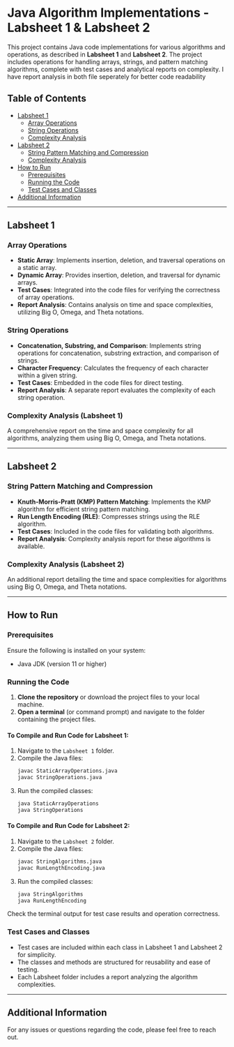 # Java Algorithm Implementations - Labsheet 1 & Labsheet 2

This project contains Java code implementations for various algorithms and operations, as described in **Labsheet 1** and **Labsheet 2**. The project includes operations for handling arrays, strings, and pattern matching algorithms, complete with test cases and analytical reports on complexity.
I have report analysis in both file seperately for better code readability

## Table of Contents

- [Labsheet 1](#labsheet-1)
  - [Array Operations](#array-operations)
  - [String Operations](#string-operations)
  - [Complexity Analysis](#complexity-analysis-labsheet-1)
- [Labsheet 2](#labsheet-2)
  - [String Pattern Matching and Compression](#string-pattern-matching-and-compression)
  - [Complexity Analysis](#complexity-analysis-labsheet-2)
- [How to Run](#how-to-run)
  - [Prerequisites](#prerequisites)
  - [Running the Code](#running-the-code)
  - [Test Cases and Classes](#test-cases-and-classes)
- [Additional Information](#additional-information)

---

## Labsheet 1

### Array Operations

- **Static Array**: Implements insertion, deletion, and traversal operations on a static array.
- **Dynamic Array**: Provides insertion, deletion, and traversal for dynamic arrays.
- **Test Cases**: Integrated into the code files for verifying the correctness of array operations.
- **Report Analysis**: Contains analysis on time and space complexities, utilizing Big O, Omega, and Theta notations.

### String Operations

- **Concatenation, Substring, and Comparison**: Implements string operations for concatenation, substring extraction, and comparison of strings.
- **Character Frequency**: Calculates the frequency of each character within a given string.
- **Test Cases**: Embedded in the code files for direct testing.
- **Report Analysis**: A separate report evaluates the complexity of each string operation.

### Complexity Analysis (Labsheet 1)

A comprehensive report on the time and space complexity for all algorithms, analyzing them using Big O, Omega, and Theta notations.

---

## Labsheet 2

### String Pattern Matching and Compression

- **Knuth-Morris-Pratt (KMP) Pattern Matching**: Implements the KMP algorithm for efficient string pattern matching.
- **Run Length Encoding (RLE)**: Compresses strings using the RLE algorithm.
- **Test Cases**: Included in the code files for validating both algorithms.
- **Report Analysis**: Complexity analysis report for these algorithms is available.

### Complexity Analysis (Labsheet 2)

An additional report detailing the time and space complexities for algorithms using Big O, Omega, and Theta notations.

---

## How to Run

### Prerequisites

Ensure the following is installed on your system:

- Java JDK (version 11 or higher)

### Running the Code

1. **Clone the repository** or download the project files to your local machine.
2. **Open a terminal** (or command prompt) and navigate to the folder containing the project files.

#### To Compile and Run Code for Labsheet 1:

1. Navigate to the `Labsheet 1` folder.
2. Compile the Java files:
    ```bash
    javac StaticArrayOperations.java
    javac StringOperations.java
    ```
3. Run the compiled classes:
    ```bash
    java StaticArrayOperations
    java StringOperations
    ```

#### To Compile and Run Code for Labsheet 2:

1. Navigate to the `Labsheet 2` folder.
2. Compile the Java files:
    ```bash
    javac StringAlgorithms.java
    javac RunLengthEncoding.java
    ```
3. Run the compiled classes:
    ```bash
    java StringAlgorithms
    java RunLengthEncoding
    ```

Check the terminal output for test case results and operation correctness.

### Test Cases and Classes

- Test cases are included within each class in Labsheet 1 and Labsheet 2 for simplicity.
- The classes and methods are structured for reusability and ease of testing.
- Each Labsheet folder includes a report analyzing the algorithm complexities.

---

## Additional Information

For any issues or questions regarding the code, please feel free to reach out.
